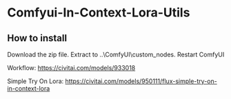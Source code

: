 # Comfyui-In-Context-Lora-Utils

## How to install 
Download the zip file. 
Extract to ..\ComfyUI\custom_nodes. 
Restart ComfyUI 

Workflow:
https://civitai.com/models/933018

Simple Try On Lora:
https://civitai.com/models/950111/flux-simple-try-on-in-context-lora